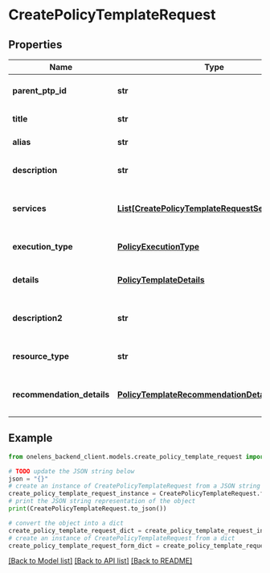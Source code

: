 # CreatePolicyTemplateRequest


## Properties

Name | Type | Description | Notes
------------ | ------------- | ------------- | -------------
**parent_ptp_id** | **str** | The id of the parent policy template pack. | 
**title** | **str** | The title of the policy template. | 
**alias** | **str** | The alias of the policy template. | 
**description** | **str** | The description of the policy template. | [optional] 
**services** | [**List[CreatePolicyTemplateRequestServicesInner]**](CreatePolicyTemplateRequestServicesInner.md) | The list of services associated the policy template. | 
**execution_type** | [**PolicyExecutionType**](PolicyExecutionType.md) | The execution type of the policy template. | 
**details** | [**PolicyTemplateDetails**](PolicyTemplateDetails.md) | The details of the policy template. | 
**description2** | **str** | The description2 of the policy template. | [optional] 
**resource_type** | **str** | The resource type of the policy template. | 
**recommendation_details** | [**PolicyTemplateRecommendationDetailsInput**](PolicyTemplateRecommendationDetailsInput.md) | The recommendation details for the policy template. | 

## Example

```python
from onelens_backend_client.models.create_policy_template_request import CreatePolicyTemplateRequest

# TODO update the JSON string below
json = "{}"
# create an instance of CreatePolicyTemplateRequest from a JSON string
create_policy_template_request_instance = CreatePolicyTemplateRequest.from_json(json)
# print the JSON string representation of the object
print(CreatePolicyTemplateRequest.to_json())

# convert the object into a dict
create_policy_template_request_dict = create_policy_template_request_instance.to_dict()
# create an instance of CreatePolicyTemplateRequest from a dict
create_policy_template_request_form_dict = create_policy_template_request.from_dict(create_policy_template_request_dict)
```
[[Back to Model list]](../README.md#documentation-for-models) [[Back to API list]](../README.md#documentation-for-api-endpoints) [[Back to README]](../README.md)


